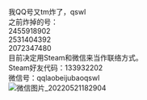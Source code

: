 我QQ号又tm炸了，qswl<br />
之前炸掉的号：<br />
2455918902<br />
2531404392<br />
2072347480<br />
目前决定用Steam和微信来当作联络方式。<br />
Steam好友代码：133932202<br />
微信号：qqlaobeijubaoqswl<br />
![微信图片_20220521182904](https://user-images.githubusercontent.com/24865006/169662765-f3999bd4-7aa4-4316-8392-1edb41515eae.jpg)
